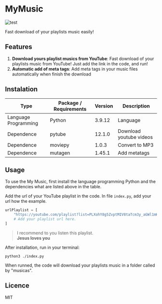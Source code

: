 # MyMusic
![test](https://github.com/bytedance/bytemd/workflows/test/badge.svg)

Fast download of your playlists music easily!

## Features

1. **Download yours playlist musics from YouTube**: Fast download of your playlists music from YouTube! Just add the link in the code, and run!
2. **Automatic add of meta tags**: Add meta tags in your music files automatically when finish the download

## Instalation
| Type | Package / Requirements | Version | Description |
| --- | -- | -- | -- |
| Language Programming | Python | 3.9.12 | Language |
| Dependence | pytube | 12.1.0 | Download youtube videos |
| Dependence | moviepy | 1.0.3 | Convert to MP3 |
| Dependence | mutagen | 1.45.1 | Add metatags |

## Usage

To use the My Music, first install the language programming Python and the dependencies what are listed above in the table.

Add the url of your YouTube playlist in the code.
In file `index.py`, add your url how the example.

```python
urlPlaylist = [
    "https://youtube.com/playlist?list=PLXohY8g5ZvptMIV8taTcm3y_aGWl1mHCq",
    # Add your playlist url here.
]

```

> I recommend to you listen this playlist.<br>**Jesus loves you**

After installation, run in your terminal:

```shell
python3 ./index.py
```

When runned, the code will download your playlists music in a folder called by "musicas".


## Licence

MIT